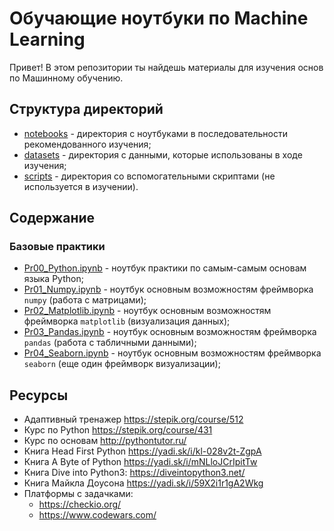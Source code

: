 # Обучающие ноутбуки по Machine Learning

Привет! В этом репозитории ты найдешь материалы для изучения основ по Машинному обучению.

## Структура директорий

- [notebooks](notebooks) - директория с ноутбуками в последовательности рекомендованного изучения;
- [datasets](datasets) - директория с данными, которые использованы в ходе изучения;
- [scripts](scripts) - директория со вспомогательными скриптами (не используется в изучении).

## Содержание

### Базовые практики

- [Pr00_Python.ipynb](notebooks/Pr00_Python.ipynb) - ноутбук практики по самым-самым основам языка Python;
- [Pr01_Numpy.ipynb](notebooks/Pr00_Python.ipynb) - ноутбук основным возможностям фреймворка `numpy` (работа с матрицами);
- [Pr02_Matplotlib.ipynb](notebooks/Pr02_Matplotlib.ipynb) - ноутбук основным возможностям фреймворка `matplotlib` (визуализация данных);
- [Pr03_Pandas.ipynb](notebooks/Pr03_Pandas.ipynb) - ноутбук основным возможностям фреймворка `pandas` (работа с табличными данными);
- [Pr04_Seaborn.ipynb](notebooks/Pr04_Seaborn.ipynb) - ноутбук основным возможностям фреймворка `seaborn` (еще один фреймворк визуализации);

## Ресурсы

- Адаптивный тренажер https://stepik.org/course/512 
- Курс по Python https://stepik.org/course/431 
- Курс по основам http://pythontutor.ru/ 
- Книга Head First Python https://yadi.sk/i/kl-028v2t-ZgpA 
- Книга A Byte of Python https://yadi.sk/i/mNLloJCrIpitTw
- Книга Dive into Python3: https://diveintopython3.net/
- Книга Майкла Доусона https://yadi.sk/i/59X2i1r1gA2Wkg 
- Платформы с задачками:
    - https://checkio.org/ 
    - https://www.codewars.com/ 
